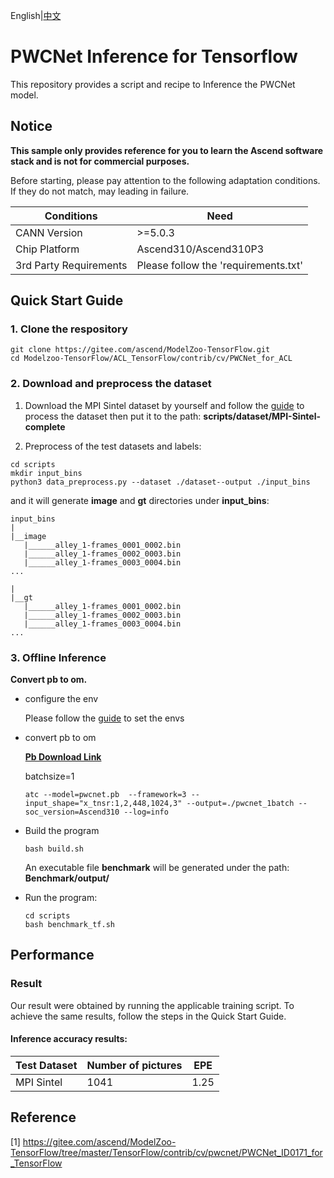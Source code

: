 English|[中文](README.md)

# PWCNet Inference for Tensorflow 

This repository provides a script and recipe to Inference the PWCNet model.

## Notice
**This sample only provides reference for you to learn the Ascend software stack and is not for commercial purposes.**

Before starting, please pay attention to the following adaptation conditions. If they do not match, may leading in failure.

| Conditions | Need |
| --- | --- |
| CANN Version | >=5.0.3 |
| Chip Platform| Ascend310/Ascend310P3 |
| 3rd Party Requirements| Please follow the 'requirements.txt' |

## Quick Start Guide

### 1. Clone the respository

```shell
git clone https://gitee.com/ascend/ModelZoo-TensorFlow.git
cd Modelzoo-TensorFlow/ACL_TensorFlow/contrib/cv/PWCNet_for_ACL
```

### 2. Download and preprocess the dataset

1. Download the  MPI Sintel dataset by yourself and follow the [guide](https://github.com/philferriere/tfoptflow) to process the dataset then put it to the path: **scripts/dataset/MPI-Sintel-complete**

2. Preprocess of the test datasets and labels:
```
cd scripts
mkdir input_bins
python3 data_preprocess.py --dataset ./dataset--output ./input_bins
```
and it will generate **image** and **gt** directories under **input_bins**:
```
input_bins
|
|__image
   |______alley_1-frames_0001_0002.bin
   |______alley_1-frames_0002_0003.bin
   |______alley_1-frames_0003_0004.bin
...

|
|__gt
   |______alley_1-frames_0001_0002.bin
   |______alley_1-frames_0002_0003.bin
   |______alley_1-frames_0003_0004.bin
...

```

### 3. Offline Inference

**Convert pb to om.**

- configure the env

  Please follow the [guide](https://gitee.com/ascend/ModelZoo-TensorFlow/wikis/02.%E7%A6%BB%E7%BA%BF%E6%8E%A8%E7%90%86%E6%A1%88%E4%BE%8B/Ascend%E5%B9%B3%E5%8F%B0%E6%8E%A8%E7%90%86%E7%8E%AF%E5%A2%83%E5%8F%98%E9%87%8F%E8%AE%BE%E7%BD%AE?sort_id=6458719) to set the envs

- convert pb to om
  
  [**Pb Download Link**](https://obs-9be7.obs.cn-east-2.myhuaweicloud.com/006_train_backup/PWCNet_tf_wosaisai/offline_infer/pwcnet.pb)

  batchsize=1

  ```
  atc --model=pwcnet.pb  --framework=3 --input_shape="x_tnsr:1,2,448,1024,3" --output=./pwcnet_1batch --soc_version=Ascend310 --log=info
  ```

- Build the program

  ```
  bash build.sh
  ```
  An executable file **benchmark** will be generated under the path: **Benchmark/output/**

- Run the program:

  ```
  cd scripts
  bash benchmark_tf.sh
  ```



## Performance

### Result

Our result were obtained by running the applicable training script. To achieve the same results, follow the steps in the Quick Start Guide.

#### Inference accuracy results:

| Test Dataset | Number of pictures | EPE |
|--------------|-------------------|-------------------|
| MPI Sintel          | 1041             | 1.25             |

## Reference
[1] https://gitee.com/ascend/ModelZoo-TensorFlow/tree/master/TensorFlow/contrib/cv/pwcnet/PWCNet_ID0171_for_TensorFlow
